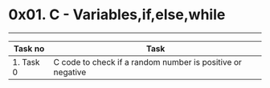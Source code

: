 # 0x01. C - Variables,if,else,while
___
Task no		|Task		|
----------------|---------------|
1. Task 0	|C code to check if a random number is positive or negative|
